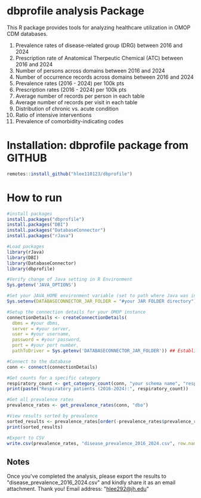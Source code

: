 # dbprofile analysis Package

This R package provides tools for analyzing healthcare utilization in OMOP CDM databases.

1. Prevalence rates of disease-related group (DRG) between 2016 and 2024
2. Prescription rate of Anatomical Therpeutic Chemical (ATC) between 2016 and 2024
3. Number of persons across domains between 2016 and 2024
4. Number of occurrence records across domains between 2016 and 2024
5. Prevalence rates (2016 - 2024) per 100k pts
6. Prescription rates (2016 - 2024) per 100k pts
7. Average number of records per person in each table
8. Average number of records per visit in each table
9. Distribution of chronic vs. acute condition
10. Ratio of intensive interventions
11. Prevalence of comorbidity-indicating codes
    
# Installation: dbprofile package from GITHUB 

```r
remotes::install_github("hlee110123/dbprofile")
```
# How to run

```r
#install packages 
install.packages("dbprofile")
install.packages("DBI")
install.packages("DatabaseConnector")
install.packages("rJava")

#Load packages
library(rJava)
library(DBI)
library(DatabaseConnector)
library(dbprofile)

#Verify change of Java setting in R Environment
Sys.getenv('JAVA_OPTIONS')

#Set your JAVA_HOME environment variable (set to path where Java was installed)
Sys.setenv(DATABASECONNECTOR_JAR_FOLDER = "#your JAR FOLDER directory") 

#Setup the connection details for your OMOP instance
connectionDetails <- createConnectionDetails(   
  dbms = #your dbms,   
  server = #your server,   
  user = #your username,   
  password = #your password,   
  port = #your port number,   
  pathToDriver = Sys.getenv('DATABASECONNECTOR_JAR_FOLDER')) ## Establish a connection using the DatabaseConnector "connect" function 

#Connect to the database
conn <- connect(connectionDetails)

#Get counts for a specific category
respiratory_count <- get_category_count(conn, "your schema name", "respiratory")
print(paste("Respiratory patients (2016-2024):", respiratory_count))

#Get all prevalence rates
prevalence_rates <- get_prevalence_rates(conn, "dbo")

#View results sorted by prevalence
sorted_results <- prevalence_rates[order(-prevalence_rates$prevalence_rate), ]
print(sorted_results)

#Export to CSV
write.csv(prevalence_rates, "disease_prevalence_2016_2024.csv", row.names = FALSE)
```

## Notes
Once you've completed the analysis, please export the results to "disease_prevalence_2016_2024.csv" and kindly share it as an email attachment. Thank you! 
Email address: "hlee292@jh.edu"
